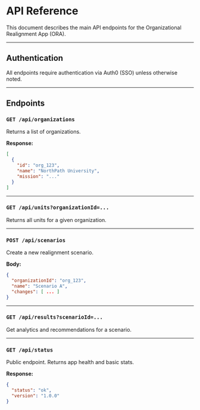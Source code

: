 # API Reference

This document describes the main API endpoints for the Organizational Realignment App (ORA).

---

## Authentication

All endpoints require authentication via Auth0 (SSO) unless otherwise noted.

---

## Endpoints

### `GET /api/organizations`
Returns a list of organizations.

**Response:**
```json
[
  {
    "id": "org_123",
    "name": "NorthPath University",
    "mission": "..."
  }
]
```

---

### `GET /api/units?organizationId=...`
Returns all units for a given organization.

---

### `POST /api/scenarios`
Create a new realignment scenario.

**Body:**
```json
{
  "organizationId": "org_123",
  "name": "Scenario A",
  "changes": [ ... ]
}
```

---

### `GET /api/results?scenarioId=...`
Get analytics and recommendations for a scenario.

---

### `GET /api/status`
Public endpoint. Returns app health and basic stats.

**Response:**
```json
{
  "status": "ok",
  "version": "1.0.0"
}
```
